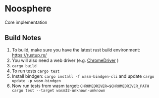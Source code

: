 # Noosphere
Core implementation

## Build Notes

1. To build, make sure you have the latest rust build environment:
https://rustup.rs/
2. You will also need a web driver (e.g. [ChromeDriver](https://chromedriver.chromium.org/getting-started) )
3. `cargo build`
4. To run tests `cargo test`
5. Install bindgen: `cargo install -f wasm-bindgen-cli` and update `cargo update -p wasm-bindgen`
6. Now run tests from wasm target: `CHROMEDRIVER=$CHROMEDRIVER_PATH cargo test --target wasm32-unknown-unknown`
